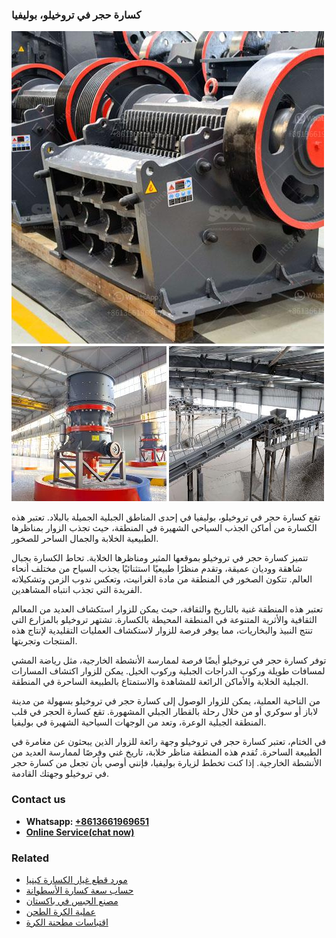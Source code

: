 <h3>كسارة حجر في تروخيلو، بوليفيا</h3><img src='1701853143.jpg' alt=''><p>تقع كسارة حجر في تروخيلو، بوليفيا في إحدى المناطق الجبلية الجميلة بالبلاد. تعتبر هذه الكسارة من أماكن الجذب السياحي الشهيرة في المنطقة، حيث تجذب الزوار بمناظرها الطبيعية الخلابة والجمال الساحر للصخور.</p><p>تتميز كسارة حجر في تروخيلو بموقعها المثير ومناظرها الخلابة. تحاط الكسارة بجبال شاهقة ووديان عميقة، وتقدم منظرًا طبيعيًا استثنائيًا يجذب السياح من مختلف أنحاء العالم. تتكون الصخور في المنطقة من مادة الغرانيت، وتعكس ندوب الزمن وتشكيلاته الفريدة التي تجذب انتباه المشاهدين.</p><p>تعتبر هذه المنطقة غنية بالتاريخ والثقافة، حيث يمكن للزوار استكشاف العديد من المعالم الثقافية والأثرية المتنوعة في المنطقة المحيطة بالكسارة. تشتهر تروخيلو بالمزارع التي تنتج النبيذ والبخاريات، مما يوفر فرصة للزوار لاستكشاف العمليات التقليدية لإنتاج هذه المنتجات وتجربتها.</p><p>توفر كسارة حجر في تروخيلو أيضًا فرصة لممارسة الأنشطة الخارجية، مثل رياضة المشي لمسافات طويلة وركوب الدراجات الجبلية وركوب الخيل. يمكن للزوار اكتشاف المسارات الجبلية الخلابة والأماكن الرائعة للمشاهدة والاستمتاع بالطبيعة الساحرة في المنطقة.</p><p>من الناحية العملية، يمكن للزوار الوصول إلى كسارة حجر في تروخيلو بسهولة من مدينة لاباز أو سوكري أو من خلال رحلة بالقطار الجبلي المشهورة. تقع كسارة الحجر في قلب المنطقة الجبلية الوعرة، وتعد من الوجهات السياحية الشهيرة في بوليفيا.</p><p>في الختام، تعتبر كسارة حجر في تروخيلو وجهة رائعة للزوار الذين يبحثون عن مغامرة في الطبيعة الساحرة. تُقدم هذه المنطقة مناظر خلابة، تاريخ غني وفرصًا لممارسة العديد من الأنشطة الخارجية. إذا كنت تخطط لزيارة بوليفيا، فإنني أوصي بأن تجعل من كسارة حجر في تروخيلو وجهتك القادمة.</p><h3>Contact us</h3><ul><li><strong>Whatsapp:&nbsp;<a href="https://wa.me/8613661969651">+8613661969651</a></strong></li><li><a href="https://swt.shibang-china.com/?git&amp;zhl&amp;كسارة حجر في تروخيلو، بوليفيا"><strong>Online Service(chat now)</strong></a></li></ul><h3>Related</h3><ul><li><a href='مورد قطع غيار الكسارة كينيا.md'>مورد قطع غيار الكسارة كينيا</a></li><li><a href='حساب سعة كسارة الأسطوانة.md'>حساب سعة كسارة الأسطوانة</a></li><li><a href='مصنع الجبس في باكستان.md'>مصنع الجبس في باكستان</a></li><li><a href='عملية الكرة الطحن.md'>عملية الكرة الطحن</a></li><li><a href='اقتباسات مطحنة الكرة.md'>اقتباسات مطحنة الكرة</a></li></ul>